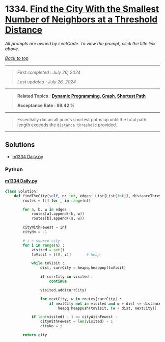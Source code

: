 # 1334. [Find the City With the Smallest Number of Neighbors at a Threshold Distance](<https://leetcode.com/problems/find-the-city-with-the-smallest-number-of-neighbors-at-a-threshold-distance>)

*All prompts are owned by LeetCode. To view the prompt, click the title link above.*

*[Back to top](<../README.md>)*

------

> *First completed : July 26, 2024*
>
> *Last updated : July 26, 2024*

------

> **Related Topics** : **[Dynamic Programming](<by_topic/Dynamic Programming.md>), [Graph](<by_topic/Graph.md>), [Shortest Path](<by_topic/Shortest Path.md>)**
>
> **Acceptance Rate** : **69.42 %**

------

> Essentially did an all points shortest paths up 
> until the total path length exceeds the 
> `distance threshold` provided.

------

## Solutions

- [m1334 Daily.py](<../my-submissions/m1334 Daily.py>)
### Python
#### [m1334 Daily.py](<../my-submissions/m1334 Daily.py>)
```Python
class Solution:
    def findTheCity(self, n: int, edges: List[List[int]], distanceThreshold: int) -> int:
        routes = [[] for _ in range(n)]

        for a, b, w in edges :
            routes[a].append((b, w))
            routes[b].append((a, w))

        cityWithFewest = inf
        cityNo = -1

        # i = source city
        for i in range(n) :
            visited = set()
            toVisit = [(0, i)]       # heap

            while toVisit :
                dist, currCity = heapq.heappop(toVisit)

                if currCity in visited :
                    continue

                visited.add(currCity)

                for nextCity, w in routes[currCity] :
                    if nextCity not in visited and w + dist <= distanceThreshold :
                        heapq.heappush(toVisit, (w + dist, nextCity))

            if len(visited) - 1 <= cityWithFewest :
                cityWithFewest = len(visited) - 1
                cityNo = i

        return city
```

